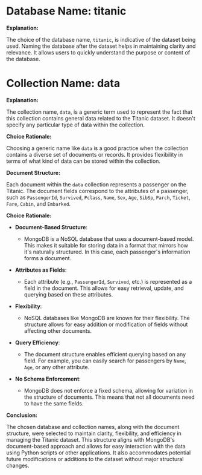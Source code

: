 # Database Name: titanic

**Explanation:**

The choice of the database name, `titanic`, is indicative of the dataset being used. Naming the database after the dataset helps in maintaining clarity and relevance. It allows users to quickly understand the purpose or content of the database.

# Collection Name: data

**Explanation:**

The collection name, `data`, is a generic term used to represent the fact that this collection contains general data related to the Titanic dataset. It doesn't specify any particular type of data within the collection.

**Choice Rationale:**

Choosing a generic name like `data` is a good practice when the collection contains a diverse set of documents or records. It provides flexibility in terms of what kind of data can be stored within the collection.

**Document Structure:**

Each document within the `data` collection represents a passenger on the Titanic. The document fields correspond to the attributes of a passenger, such as `PassengerId`, `Survived`, `Pclass`, `Name`, `Sex`, `Age`, `SibSp`, `Parch`, `Ticket`, `Fare`, `Cabin`, and `Embarked`.

**Choice Rationale:**

- **Document-Based Structure**:
  - MongoDB is a NoSQL database that uses a document-based model. This makes it suitable for storing data in a format that mirrors how it's naturally structured. In this case, each passenger's information forms a document.

- **Attributes as Fields**:
  - Each attribute (e.g., `PassengerId`, `Survived`, etc.) is represented as a field in the document. This allows for easy retrieval, update, and querying based on these attributes.

- **Flexibility**:
  - NoSQL databases like MongoDB are known for their flexibility. The structure allows for easy addition or modification of fields without affecting other documents.

- **Query Efficiency**:
  - The document structure enables efficient querying based on any field. For example, you can easily search for passengers by `Name`, `Age`, or any other attribute.

- **No Schema Enforcement**:
  - MongoDB does not enforce a fixed schema, allowing for variation in the structure of documents. This means that not all documents need to have the same fields.

**Conclusion:**

The chosen database and collection names, along with the document structure, were selected to maintain clarity, flexibility, and efficiency in managing the Titanic dataset. This structure aligns with MongoDB's document-based approach and allows for easy interaction with the data using Python scripts or other applications. It also accommodates potential future modifications or additions to the dataset without major structural changes.
